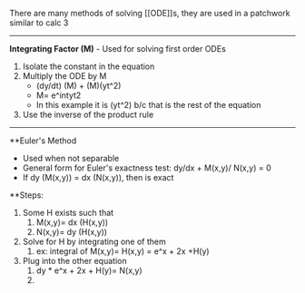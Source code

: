 There are many methods of solving [[ODE]]s, they are used in a patchwork similar to calc 3
 ***
 
**Integrating Factor (M)** - 
Used for solving first order ODEs 
1. Isolate the constant in the equation 
2. Multiply the ODE by M
	- (dy/dt) (M) + (M)(yt^2)
	- M= e^intyt2
	- In this example it is (yt^2) b/c that is the rest of the equation 
3. Use the inverse of the product rule

***

**Euler's Method

- Used when not separable 
- General form for Euler's exactness test: dy/dx + M(x,y)/ N(x,y) = 0
- If dy (M(x,y)) = dx (N(x,y)), then is exact 

**Steps: 

1. Some H exists such that 
	1. M(x,y)= dx (H(x,y))
	2. N(x,y)= dy (H(x,y))
2. Solve for H by integrating one of them
	1. ex: integral of M(x,y)= H(x,y) = e^x + 2x +H(y)
3. Plug into the other equation 
	1. dy * e^x + 2x + H(y)= N(x,y)
	2. 
